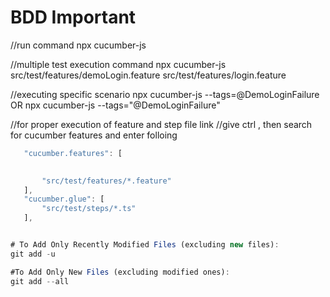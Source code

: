 # BDD Important

//run command
npx cucumber-js 

//multiple test execution command
npx cucumber-js src/test/features/demoLogin.feature src/test/features/login.feature

//executing specific scenario
npx cucumber-js --tags=@DemoLoginFailure OR
npx cucumber-js --tags="@DemoLoginFailure"

//for proper execution of feature and step file link
//give ctrl , then search for cucumber features and enter folloing
 ```typescript
    "cucumber.features": [
        

        "src/test/features/*.feature"
    ],
    "cucumber.glue": [
        "src/test/steps/*.ts"
    ],


# To Add Only Recently Modified Files (excluding new files):
git add -u

#To Add Only New Files (excluding modified ones):
git add --all

